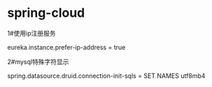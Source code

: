 # spring-cloud

1#使用ip注册服务

eureka.instance.prefer-ip-address = true

2#mysql特殊字符显示

spring.datasource.druid.connection-init-sqls = SET NAMES utf8mb4
